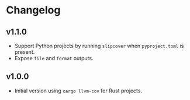 # Changelog

## v1.1.0
- Support Python projects by running `slipcover` when `pyproject.toml` is present.
- Expose `file` and `format` outputs.

## v1.0.0
- Initial version using `cargo llvm-cov` for Rust projects.
